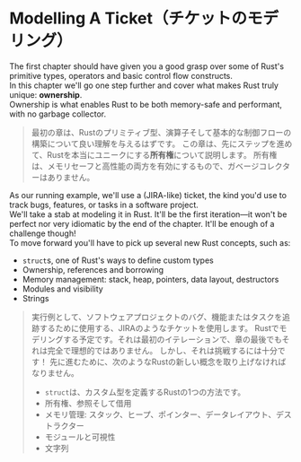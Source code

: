 # Modelling A Ticket（チケットのモデリング）

The first chapter should have given you a good grasp over some of Rust's primitive types, operators and
basic control flow constructs.\
In this chapter we'll go one step further and cover what makes Rust truly unique: **ownership**.\
Ownership is what enables Rust to be both memory-safe and performant, with no garbage collector.

> 最初の章は、Rustのプリミティブ型、演算子そして基本的な制御フローの構築について良い理解を与えるはずです。
> この章は、先にステップを進めて、Rustを本当にユニークにする**所有権**について説明します。
> 所有権は、メモリセーフと高性能の両方を有効にするもので、ガベージコレクターはありません。

As our running example, we'll use a (JIRA-like) ticket, the kind you'd use to track bugs, features, or tasks in
a software project.\
We'll take a stab at modeling it in Rust. It'll be the first iteration—it won't be perfect nor very idiomatic
by the end of the chapter. It'll be enough of a challenge though!\
To move forward you'll have to pick up several new Rust concepts, such as:

- `struct`s, one of Rust's ways to define custom types
- Ownership, references and borrowing
- Memory management: stack, heap, pointers, data layout, destructors
- Modules and visibility
- Strings

> 実行例として、ソフトウェアプロジェクトのバグ、機能またはタスクを追跡するために使用する、JIRAのようなチケットを使用します。
> Rustでモデリングする予定です。それは最初のイテレーションで、章の最後でもそれは完全で理想的ではありません。
> しかし、それは挑戦するには十分です！
> 先に進むために、次のようなRustの新しい概念を取り上げなければなりません。
>
> - `struct`は、カスタム型を定義するRustの1つの方法です。
> - 所有権、参照そして借用
> - メモリ管理: スタック、ヒープ、ポインター、データレイアウト、デストラクター
> - モジュールと可視性
> - 文字列
